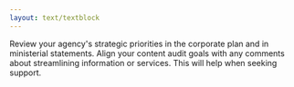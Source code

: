 ```yaml
---
layout: text/textblock
---
```

Review your agency's strategic priorities in the corporate plan and in ministerial statements. Align your content audit goals with any comments about streamlining information or services. This will help when seeking support.

